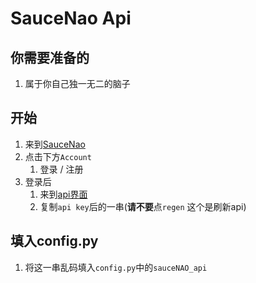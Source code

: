 # SauceNao Api

## 你需要准备的
1. 属于你自己独一无二的脑子

## 开始
1. 来到[SauceNao](https://saucenao.com/)
2. 点击下方`Account`
   1. 登录 / 注册
3. 登录后
   1. 来到[api界面](https://saucenao.com/user.php?page=search-api)
   2. 复制`api key`后的一串(**请不要**点`regen` 这个是刷新api)

## 填入config.py
1. 将这一串乱码填入`config.py`中的`sauceNAO_api`